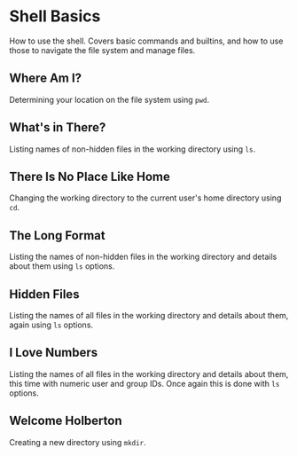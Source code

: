 # Shell Basics
How to use the shell. Covers basic commands and builtins, and how to use those to navigate the file system and manage files.

## Where Am I?
Determining your location on the file system using `pwd`.

## What's in There?
Listing names of non-hidden files in the working directory using `ls`.

## There Is No Place Like Home
Changing the working directory to the current user's home directory using `cd`.

## The Long Format
Listing the names of non-hidden files in the working directory and details about them using `ls` options.

## Hidden Files
Listing the names of all files in the working directory and details about them, again using `ls` options.

## I Love Numbers
Listing the names of all files in the working directory and details about them, this time with numeric user and group IDs. Once again this is done with `ls` options.

## Welcome Holberton
Creating a new directory using `mkdir`.
